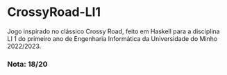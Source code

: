 # CrossyRoad-LI1

Jogo inspirado no clássico Crossy Road, feito em Haskell para a disciplina LI 1 do primeiro ano de Engenharia Informática da Universidade do Minho 2022/2023.

<h3>Nota: 18/20 </h3>
